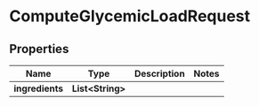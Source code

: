 

# ComputeGlycemicLoadRequest

## Properties

Name | Type | Description | Notes
------------ | ------------- | ------------- | -------------
**ingredients** | **List&lt;String&gt;** |  | 




